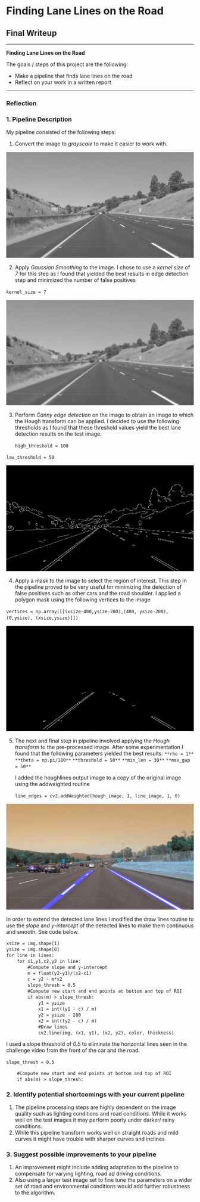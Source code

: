 # **Finding Lane Lines on the Road** 

## Final Writeup

---

**Finding Lane Lines on the Road**

The goals / steps of this project are the following:
* Make a pipeline that finds lane lines on the road
* Reflect on your work in a written report


[//]: # "Image References"

[image1]: ./pipe_images_output/gray.jpg "grayscale"
[image2]: ./pipe_images_output/blur.jpg "gaussian blur"
[image3]: ./pipe_images_output/canny.jpg "canny edges"
[image4]: ./pipe_images_output/mask.jpg "region select"
[image5]: ./test_images_output/solidWhiteCurve.jpg "hough transform"

---

### Reflection

### 1. Pipeline Description

My pipeline consisted of the following steps:

1.  Convert the image to *grayscale* to make it easier to work with. 

  ![alt text][image1]

2.  Apply *Gaussian Smoothing* to the image. I chose to use a *kernel size* of *7* for this step as I found that yielded the best results in edge detection step and minimized the number of false positives

  `kernel_size = 7`

  ![alt text][image2]

3.  Perform *Canny edge detection* on the image to obtain an image to which the Hough transform can be applied.  I decided to use the following thresholds as I  found that these threshold values yield the best lane detection results on the test image.

    `high_threshold = 100`

   `low_threshold = 50`

  ![alt text][image3]

4.  Apply a mask to the image to select the region of interest. This step in the pipeline proved to be very useful for minimizing the detection of false positives such as other cars and the road shoulder. I applied a polygon mask using the following vertices to the image

  `vertices = np.array([[(xsize-400,ysize-200),(400, ysize-200), (0,ysize), (xsize,ysize)]])`

  ![alt text][image4]


5.  The next and final step in pipeline involved applying the *Hough transform* to the pre-processed image. After some experimentation I found that the following parameters yielded the best results:
      `**rho = 1**`
      `**theta = np.pi/180**`
      `**threshold = 50**`
      `**min_len = 30**`
      `**max_gap = 50**` 

      I added the houghlines output image to a copy of the original image using the  addweighted routine

      `line_edges = cv2.addWeighted(hough_image, 1, line_image, 1, 0)` 

![alt text][image5]

In order to extend the detected lane lines I modified the draw lines routine to use the *slope* and *y-intercept* of the detected lines to make them continuous and smooth. See code below. 

    xsize = img.shape[1]
    ysize = img.shape[0]
    for line in lines:
        for x1,y1,x2,y2 in line:
            #Compute slope and y-intercept
            m = float(y2-y1)/(x2-x1)
            c = y2 - m*x2
            slope_thresh = 0.5
            #Compute new start and end points at bottom and top of ROI
            if abs(m) > slope_thresh:
                y1 = ysize
                x1 = int((y1 - c) / m) 
                y2 = ysize - 200
                x2 = int((y2 - c) / m)
                #Draw lines
                cv2.line(img, (x1, y1), (x2, y2), color, thickness)
I used a slope threshold of *0.5* to eliminate the horizontal lines seen in the challenge video from the front of the car and the road.

 `slope_thresh = 0.5`

        #Compute new start and end points at bottom and top of ROI
        if abs(m) > slope_thresh:
### 2. Identify potential shortcomings with your current pipeline

1. The pipeline processing steps are highly dependent on the image quality such as lighting conditions and road conditions. While it works well on the test images it may perform poorly under darker/ rainy conditions.
2. While this pipeline transform works well on straight roads and mild curves it might have trouble with sharper curves and inclines


### 3. Suggest possible improvements to your pipeline

1. An improvement might include adding adaptation to the pipeline to compensate for varying lighting, road ad driving conditions. 
2.  Also using a larger test image set to fine tune the parameters on a wider set of road and environmental conditions would add further robustness to the algorithm.